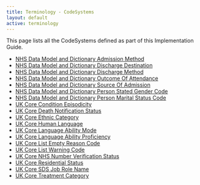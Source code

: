 ```yaml
---
title: Terminology - CodeSystems
layout: default
active: terminology
---
```


This page lists all the CodeSystems defined as part of this Implementation Guide.
<br />
- [NHS Data Model and Dictionary Admission Method](CodeSystem-UKCore-AdmissionMethod.html)
- [NHS Data Model and Dictionary Discharge Destination](CodeSystem-UKCore-DischargeDestination.html)
- [NHS Data Model and Dictionary Discharge Method](CodeSystem-UKCore-DischargeMethod.html)
- [NHS Data Model and Dictionary Outcome Of Attendance](CodeSystem-UKCore-OutcomeOfAttendance.html)
- [NHS Data Model and Dictionary Source Of Admission](CodeSystem-UKCore-SourceOfAdmission.html)
- [NHS Data Model and Dictionary Person Stated Gender Code](CodeSystem-UKCore-NHSDataDictionary-PersonStatedGender.html)
- [NHS Data Model and Dictionary Person Marital Status Code](CodeSystem-UKCore-NHSDataDictionary-PersonMaritalStatus.html)
- [UK Core Condition Episodicity](CodeSystem-UKCore-ConditionEpisodicity.html) 
- [UK Core Death Notification Status](CodeSystem-UKCore-DeathNotificationStatus.html)
- [UK Core Ethnic Category](CodeSystem-UKCore-EthnicCategory.html)
- [UK Core Human Language](CodeSystem-UKCore-HumanLanguage.html)
- [UK Core Language Ability Mode](CodeSystem-UKCore-LanguageAbilityMode.html)
- [UK Core Language Ability Proficiency](CodeSystem-UKCore-LanguageAbilityProficiency.html)
- [UK Core List Empty Reason Code](CodeSystem-UKCore-ListEmptyReasonCode.html)
- [UK Core List Warning Code](CodeSystem-UKCore-ListWarningCode.html)
- [UK Core NHS Number Verification Status](CodeSystem-UKCore-NHSNumberVerificationStatus.html)
- [UK Core Residential Status](CodeSystem-UKCore-ResidentialStatus.html)
- [UK Core SDS Job Role Name](CodeSystem-UKCore-SDSJobRoleName.html)
- [UK Core Treatment Category](CodeSystem-UKCore-TreatmentCategory.html)